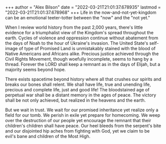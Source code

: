 +++
author = "Alex Bilson"
date = "2022-03-21T21:01:37.678935"
lastmod = "2022-03-21T21:01:37.678968"
+++
Life in the now-and-not-yet-kingdom can be an emotional teeter-totter between the "now" and the "not yet."

When I review world history from the past 2,000 years, there's little evidence for a triumphalist view of the Kingdom's spread throughout the earth. Cycles of violence and oppression continue without abatement from the days of Noah to the hour of Ukraine's invasion. The United State's self-image of type of Promised Land is unmistakably stained with the blood of Native Americans and Africans alike. Precious justice achieved through the Civil Rights Movement, though woefully incomplete, seems to hang by a thread. Forever the LORD shall keep a remnant as in the days of Elijah, but a majority seems beyond hope.

There exists spacetime beyond history where all that crushes our spirits and breaks our bones shall relent. We shall have life, true and unending life, precious and complete life, just and good life! The bloodstained age of perpetual war shall be a distant memory in the ages of peace. The victory shall be not only achieved, but realized in the heavens and the earth.

But we wait in trust. We wait for our promised inheritance yet realize only a field for our tomb. We perish in exile yet prepare for homecoming. We weep over the destruction of our people yet encourage the remnant that their children's children shall have peace. Our heel bleeds from the serpent's bite and our disjointed hip aches from fighting with God, yet we claim to be evil's bane and children of the Most High.